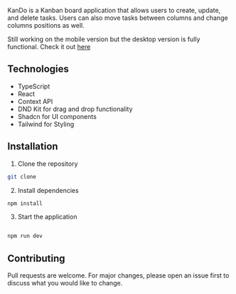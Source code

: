 KanDo is a Kanban board application that allows users to create, update, and delete tasks. Users can also move tasks between columns and change columns positions as well.

Still working on the mobile version but the desktop version is fully functional. Check it out [here](https://kando.netlify.app/)

## Technologies

- TypeScript
- React
- Context API
- DND Kit for drag and drop functionality
- Shadcn for UI components
- Tailwind for Styling

## Installation

1. Clone the repository

```bash
git clone
```

2. Install dependencies

```bash
npm install
```

3. Start the application

```bash

npm run dev
```

## Contributing

Pull requests are welcome.
For major changes, please open an issue first to discuss what you would like to change.
